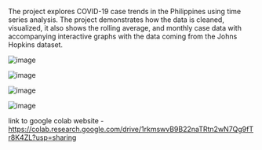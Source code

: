 The project explores COVID-19 case trends in the Philippines using time series analysis. 
The project demonstrates how the data is cleaned, visualized, it also shows the rolling average, and monthly case data
with accompanying interactive graphs with the data coming from the Johns Hopkins dataset.

![image](https://github.com/user-attachments/assets/abd6327d-cbab-41ea-aba8-ad2c934d2865)

![image](https://github.com/user-attachments/assets/5998e413-d298-431b-8466-ed7eeb90d6f7)

![image](https://github.com/user-attachments/assets/cf0f8eeb-a158-4e5c-9271-11db79bba7b7)

![image](https://github.com/user-attachments/assets/d0a67000-494e-4bd8-a95e-0ec9b263b5c4)

link to google colab website - https://colab.research.google.com/drive/1rkmswvB9B22naTRtn2wN7Qg9fTr8K4ZL?usp=sharing




